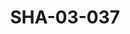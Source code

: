 ---
pid: SHA-03-037
title: SHA-03-037
language: ar
collection: شرحبيل احمد
original_label: 
rights: شرحبيل احمد
location_of_original: شرحبيل احمد
photographer_or_studio: استوديو كي جي ايس
scanned_from: photograph 13 by 18
_date: 1971-1972
location: الخرطوم، حديقة المقرن
description: مجموعة الرجال والنساء في حفلة رأس السنة
additional_notes: 
permission_display: 'yes'
on_server: 'no'
on_website: 'no'
permalink: /archive/ar/sha-03-037.html
layout: photo-page
---